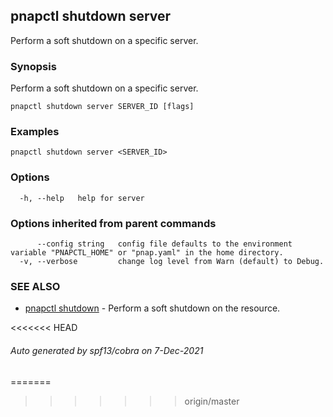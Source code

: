 ## pnapctl shutdown server

Perform a soft shutdown on a specific server.

### Synopsis

Perform a soft shutdown on a specific server.

```
pnapctl shutdown server SERVER_ID [flags]
```

### Examples

```
pnapctl shutdown server <SERVER_ID>
```

### Options

```
  -h, --help   help for server
```

### Options inherited from parent commands

```
      --config string   config file defaults to the environment variable "PNAPCTL_HOME" or "pnap.yaml" in the home directory.
  -v, --verbose         change log level from Warn (default) to Debug.
```

### SEE ALSO

* [pnapctl shutdown](pnapctl_shutdown.md)	 - Perform a soft shutdown on the resource.

<<<<<<< HEAD
###### Auto generated by spf13/cobra on 7-Dec-2021
=======
>>>>>>> origin/master
